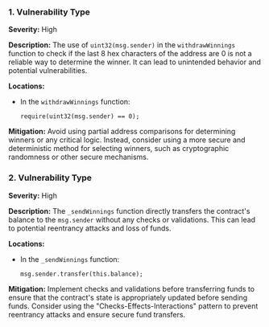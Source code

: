 ### 1. **Vulnerability Type**

**Severity:**
High

**Description:**
The use of `uint32(msg.sender)` in the `withdrawWinnings` function to check if the last 8 hex characters of the address are 0 is not a reliable way to determine the winner. It can lead to unintended behavior and potential vulnerabilities.

**Locations:**

- In the `withdrawWinnings` function:
  ```solidity
  require(uint32(msg.sender) == 0);
  ```

**Mitigation:**
Avoid using partial address comparisons for determining winners or any critical logic. Instead, consider using a more secure and deterministic method for selecting winners, such as cryptographic randomness or other secure mechanisms.

### 2. **Vulnerability Type**

**Severity:**
High

**Description:**
The `_sendWinnings` function directly transfers the contract's balance to the `msg.sender` without any checks or validations. This can lead to potential reentrancy attacks and loss of funds.

**Locations:**

- In the `_sendWinnings` function:
  ```solidity
  msg.sender.transfer(this.balance);
  ```

**Mitigation:**
Implement checks and validations before transferring funds to ensure that the contract's state is appropriately updated before sending funds. Consider using the "Checks-Effects-Interactions" pattern to prevent reentrancy attacks and ensure secure fund transfers.